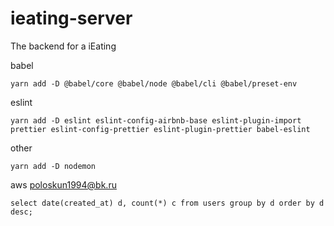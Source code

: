 # ieating-server

The backend for a iEating

babel

```
yarn add -D @babel/core @babel/node @babel/cli @babel/preset-env
```

eslint

```
yarn add -D eslint eslint-config-airbnb-base eslint-plugin-import prettier eslint-config-prettier eslint-plugin-prettier babel-eslint
```

other

```
yarn add -D nodemon
```

aws poloskun1994@bk.ru

```
select date(created_at) d, count(*) c from users group by d order by d desc;
```
